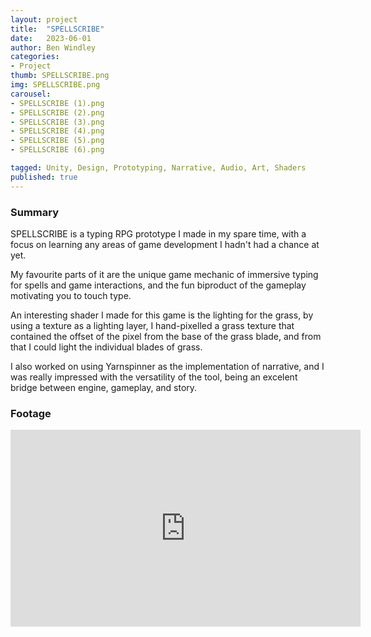 ```yaml
---
layout: project
title:  "SPELLSCRIBE"
date:   2023-06-01
author: Ben Windley
categories:
- Project
thumb: SPELLSCRIBE.png
img: SPELLSCRIBE.png
carousel:
- SPELLSCRIBE (1).png
- SPELLSCRIBE (2).png
- SPELLSCRIBE (3).png
- SPELLSCRIBE (4).png
- SPELLSCRIBE (5).png
- SPELLSCRIBE (6).png

tagged: Unity, Design, Prototyping, Narrative, Audio, Art, Shaders
published: true
---
```


### Summary
SPELLSCRIBE is a typing RPG prototype I made in my spare time, with a focus on learning any areas of game development I hadn't had a chance at yet.

My favourite parts of it are the unique game mechanic of immersive typing for spells and game interactions, and the fun biproduct of the gameplay motivating you to touch type.

An interesting shader I made for this game is the lighting for the grass, by using a texture as a lighting layer, I hand-pixelled a grass texture that contained the offset of the pixel from the base of the grass blade, and from that I could light the individual blades of grass. 

I also worked on using Yarnspinner as the implementation of narrative, and I was really impressed with the versatility of the tool, being an excelent bridge between engine, gameplay, and story.

### Footage

<p style="text-align: center">
<iframe width="560" height="315" src="https://www.youtube.com/embed/em4gv1Ietko?rel=0&amp;showinfo=0" frameborder="0" allow="autoplay; encrypted-media" allowfullscreen></iframe>
</p>
